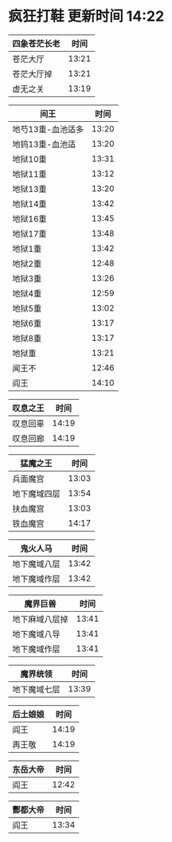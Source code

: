 # 疯狂打鞋 更新时间 14:22

| 四象苍茫长老   | 时间    |
|--------|-------|
| 苍茫大厅 | 13:21 |
| 苍茫大厅掉 | 13:21 |
| 虚无之关 | 13:19 |

| 间王   | 时间    |
|--------|-------|
| 地芍13重-血池适多 | 13:20 |
| 地钨13重-血池适 | 13:20 |
| 地狱10重 | 13:31 |
| 地狱11重 | 13:12 |
| 地狱13重 | 13:20 |
| 地狱14重 | 13:42 |
| 地狱16重 | 13:45 |
| 地狱17重 | 13:48 |
| 地狱1重 | 13:42 |
| 地狱2重 | 12:48 |
| 地狱3重 | 13:26 |
| 地狱4重 | 12:59 |
| 地狱5重 | 13:02 |
| 地狱6重 | 13:17 |
| 地狱8重 | 13:17 |
| 地狱重 | 13:21 |
| 闻王不 | 12:46 |
| 阎王 | 14:10 |

| 叹息之王   | 时间    |
|--------|-------|
| 叹息回辜 | 14:19 |
| 叹息回廊 | 14:19 |

| 猛魔之王   | 时间    |
|--------|-------|
| 兵面魔宫 | 13:03 |
| 地下魔域四层 | 13:54 |
| 扶血魔宫 | 13:03 |
| 铁血魔宫 | 14:17 |

| 鬼火人马   | 时间    |
|--------|-------|
| 地下魔域八层 | 13:42 |
| 地下魔域作层 | 13:42 |

| 魔界巨兽   | 时间    |
|--------|-------|
| 地下麻域八层掉 | 13:41 |
| 地下魔域八导 | 13:41 |
| 地下魔域作层 | 13:41 |

| 魔界统领   | 时间    |
|--------|-------|
| 地下魔域七层 | 13:39 |

| 后土娘娘   | 时间    |
|--------|-------|
| 阎王 | 14:19 |
| 再王敬 | 14:19 |

| 东岳大帝   | 时间    |
|--------|-------|
| 阎王 | 12:42 |

| 酆都大帝   | 时间    |
|--------|-------|
| 阎王 | 13:34 |